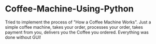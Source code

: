 # Coffee-Machine-Using-Python

Tried to implement the process of "How a Coffee Machine Works". Just a simple coffee machine, takes your order, processes your order, takes payment from you, delivers you the Coffee you ordered. 
Everything was done without GUI!

